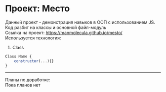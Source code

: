 # Проект: Место

Данный проект - демонстрация навыков в ООП с использованием JS.\
Код разбит на классы и основной файл-модуль \
Ссылка на проект: https://manmolecula.github.io/mesto/ \
Используется технология:
1. Class
```js
Class Name {
    constructor(...){}
}
```
------------------------------------------------------------------------
Планы по доработке:\
Пока планов нет